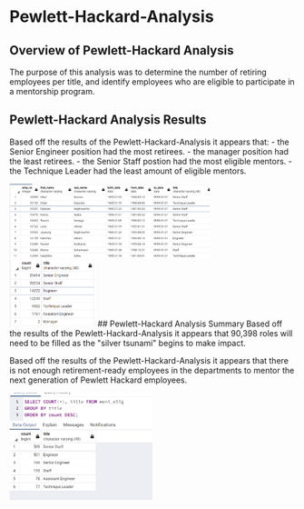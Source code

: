# Pewlett-Hackard-Analysis 

## Overview of Pewlett-Hackard Analysis
The purpose of this analysis was to determine the number of retiring employees per title, and identify employees who are eligible to participate in a mentorship program.

## Pewlett-Hackard Analysis Results
Based off the results of the Pewlett-Hackard-Analysis it appears that:
    - the Senior Engineer position had the most retirees.
    - the manager position had the least retirees.
    - the Senior Staff postion had the most eligible mentors.
    - the Technique Leader had the least amount of eligible mentors.

<img src="ph_ana_2.png" width="70%" height="70%" title="Retiring Title Counts">  

<img src="ph_ana.png" width="30%" height="30%" title="Mentorship Eligibility">  
## Pewlett-Hackard Analysis Summary
Based off the results of the Pewlett-Hackard-Analysis it appears that 90,398 roles will need to be filled as the "silver tsunami" begins to make impact.

Based off the results of the Pewlett-Hackard-Analysis it appears that there is not enough retirement-ready employees in the departments to mentor the next generation of Pewlett Hackard employees.


<img src="ph_ana_3.png" width="50%" height="50%" title="Retiring Title Counts">  
